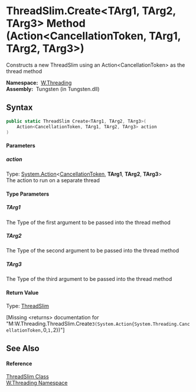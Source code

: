 ThreadSlim.Create&lt;TArg1, TArg2, TArg3> Method (Action&lt;CancellationToken, TArg1, TArg2, TArg3>)
====================================================================================================
   Constructs a new ThreadSlim using an Action&lt;CancellationToken> as the thread method

  **Namespace:**  [W.Threading][1]  
  **Assembly:**  Tungsten (in Tungsten.dll)

Syntax
------

```csharp
public static ThreadSlim Create<TArg1, TArg2, TArg3>(
	Action<CancellationToken, TArg1, TArg2, TArg3> action
)

```

#### Parameters

##### *action*
Type: [System.Action][2]&lt;[CancellationToken][3], **TArg1**, **TArg2**, **TArg3**>  
The action to run on a separate thread

#### Type Parameters

##### *TArg1*
The Type of the first argument to be passed into the thread method

##### *TArg2*
The Type of the second argument to be passed into the thread method

##### *TArg3*
The Type of the third argument to be passed into the thread method

#### Return Value
Type: [ThreadSlim][4]  

[Missing &lt;returns> documentation for "M:W.Threading.ThreadSlim.Create``3(System.Action{System.Threading.CancellationToken,``0,``1,``2})"]


See Also
--------

#### Reference
[ThreadSlim Class][4]  
[W.Threading Namespace][1]  

[1]: ../README.md
[2]: http://msdn.microsoft.com/en-us/library/bb548654
[3]: http://msdn.microsoft.com/en-us/library/dd384802
[4]: README.md